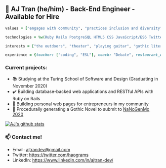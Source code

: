 ## 🔮 AJ Tran (he/him) - Back-End Engineer - Available for Hire

```ruby
values = ["engages with community", "practices inclusion and diversity", "wears many hats"]

technologies = %w(Ruby Rails PostgreSQL HTML5 CSS JavaScript/ES6 TwitterAPI Python/NLTK)

interests = ["the outdoors", "theater", "playing guitar", "gothic literature"]

experience = {teacher: ["coding", "ESL"], coach: "Debate", restaurant_worker: fullstack ||= ["front", "back"]}  
```

### Current projects:

- :books: Studying at the Turing School of Software and Design (Graduating in November 2020)
- :heavy_check_mark: Building database-backed web applications and RESTful APIs with Ruby on Rails
- :art: Building personal web pages for entrepreneurs in my community
- :bat: Procedurally generating a Gothic Novel to submit to [NaNoGenMo 2020](https://nanogenmo.github.io/)

[![AJ's github stats](https://github-readme-stats.vercel.app/api?username=ajtran303&hide=stars)](https://github.com/ajtran303/github-readme-stats)

### 📫 Contact me!

- Email: <ajtrandev@gmail.com> 
- Twitter: https://twitter.com/haograms
- LinkedIn: https://www.linkedin.com/in/ajtran-dev/
